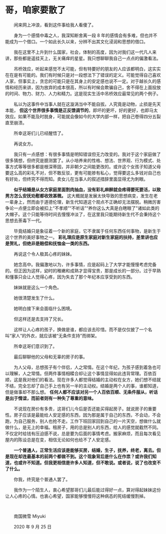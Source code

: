 # 哥，咱家要散了

　　闲来网上冲浪，看到这件事给我人看傻了。

　　身为一个感情中毒之人，我深知断舍离一段 8 年的感情会有多难，但也并不能成为一个借口。一个如此长久以来，分辨不出其文化浸润和思想的借口。

　　我在这里不上升到什么国家，社会，体制的高度，因为对我们这一代凡人来讲，那些都是遥挂天上，无关痛痒的星星。我只想聊聊我自己一点点的偏激看法。

　　吊桥效应，听起来感觉不太可能，但有特要好的朋友的人应该都明白，这实实在在是有可能的。我们有时候只是对一段想法下了错误的定义。可能觉得自己喜欢人家，但事实上，贪恋的可能只是在其身上的安定感也说不一定。对于越长久的感情和经历来讲，因为放弃的成本很高，所以有时候会欺骗自己，舍不得在上面投放的时间、物力、财力、人力和精力。这是现实生活中吊桥效应最常见的两个例子。

　　私以为这事件中当事人就在这漩涡当中不能自拔。人究竟是动物，止损是先天本能， **但这个世界很多事情是正反馈调节的**，即坏的更坏，好的更好，也即马太效应。如果不能及时脱身，可能就会像如今的大学内部一样，把自己卷得四分五裂直至崩溃。

　　所幸这哥们儿已经醒悟了。

　　再说女方。

　　我只有一点感想：有很多事情是明知错误但无力改变的。我对于这个家庭做了很多猜想，但终究是臆测罢了。从小培养来的性格、想法、世界观、行为模式、处事方式等等很多都是根深蒂固，并非朝夕之间能更改的。或许这个女孩子知道父母要这么高的彩礼不对，但不敢反驳，更有可能掺有私心，觉得要这么多钱对自己也有好处，但终究不得而知。卖女儿在当事人的叙述措辞里面显得尤为刺眼。

　　**似乎结婚是从女方家庭里面割肉抽血，没有彩礼麻醉就会疼得要死要活，以致男方怎么安抚劝慰都收效甚微。** 这大概就是发展太快导致的思想病变，发生在老一辈身上，然而由于道德伦理，新生代知道这个观点不正确却无法摆脱。稍微厉害争论一点便立即会被扣上“不孝顺”“不听话”“养你这么大真是白瞎眼了”诸如此类的大帽子。这个只能等待时间去慢慢冲淡了，在这里我只能期待新生代不会秉持这个思想去荼毒下一代。

　　毕竟结婚只是象征着一个新的家庭，它不隶属于任何东西任何事物，是新生于这个世界的美好事物之一。 **彩礼理应是原生家庭对新生家庭的扶持，差里讲也应是贺礼，但绝非是赔偿和抚恤金一类的东西。**

　　再说这个令人极其心疼的妹妹。

　　她念高中。我偏激地以为，许多事情，应是起码上了大学才能慢慢考虑完备的。但正因为这样，幼时的稚嫩和成熟才显得宝贵，那是成长的一部分。过于早熟和懂事只会让人觉得心疼，因为失去了那个年纪本应享受到的东西。

　　妹妹就是这么一个角色。

　　她很清楚发生了什么。

　　她明白接下来会面临什么困境。

　　但这样还是去支持了兄长。

　　这样让人心疼的孩子，换做是谁，都应该去珍惜。而不是仅仅披了一个名叫“家人”的外衣，就应该被“无条件支持”而绑架。

　　所幸这哥们意识到了。

　　最后聊聊他的父母和无辜的房子的事。

　　为人父母，总想孩子有个伴侣，人之常情。在这个年纪，为孩子感到着急也可以理解，人之常情。但两件事情相糅合却让这个事情显得如此违背常理。百依百顺，这是我对他们的看法。现在许多人都觉得结婚的主动权在女方，她们想不结就不结，完全忘却了自己手上也有另一半的主动权。结婚是两个人的事，谁都知道，但是做事却不那么想。 **任何人都不应该对另一个人百依百顺、无条件服从，听话是出于情谊，而前者则有一种失了尊重的意味。**

　　不说现在房价有多贵，这哥们儿今后是否还能买得起房子。就说房子的重要性。房子应该是最能给人安定感的东西，因为那是属于自己的东西，不会动，不会跑，为自己服务，别人也抢不走。工作下班回家回到自己的一片天空，想做什么就做什么，是无上的幸福。租房子，用的总是别人的东西，给人的感觉就截然不同。不仅定时给钱有压迫感不说，总是要为后面的事情考虑。搬家麻烦，而且每次看见屋内的陈设总是在变，相信无论如何也给不了人安定感。

　　**一个普通人，正常生活应该是能够买房，结婚，生子，抚养，终老，离去。但是现在却连最基本的前两个都做不到。这个现象背后是什么在作祟？或许我们知道，也或许不知道。但我更相信是许多人知道，但不敢说。或者说，说了也改变不了什么。**

　　你我，终究是个普通人罢了。

　　我作为一个陌生人，衷心希望那哥们儿最后能过得好一点，算对得起妹妹这份让人心疼的心情。也衷心希望，国家能够慢慢将这种病态的死结缓慢割掉。

<br>

　　南国微雪 Miyuki

　　2020 年 9 月 25 日